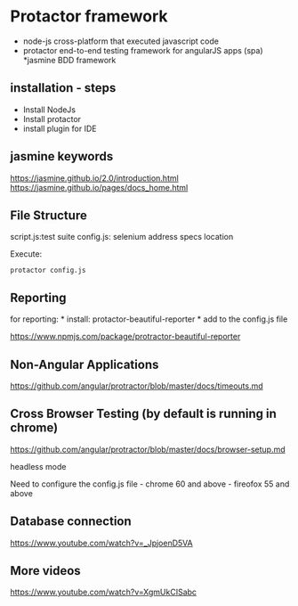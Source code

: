 # Protactor framework

* node-js
cross-platform that executed javascript code
* protactor
end-to-end testing framework for angularJS apps (spa)
*jasmine
BDD framework


installation - steps
---------------------

* Install NodeJs
* Install protactor
* install plugin for IDE

	
jasmine keywords
---------------------
https://jasmine.github.io/2.0/introduction.html
https://jasmine.github.io/pages/docs_home.html

File Structure
----------------
script.js:test suite
config.js: selenium address
		        specs location

Execute:
```
protactor config.js 
```

Reporting
---------
for reporting: 
	* install: protactor-beautiful-reporter
	* add to the config.js file

https://www.npmjs.com/package/protractor-beautiful-reporter

Non-Angular Applications
---------
https://github.com/angular/protractor/blob/master/docs/timeouts.md

Cross Browser Testing (by default is running in chrome)
---------
https://github.com/angular/protractor/blob/master/docs/browser-setup.md


headless mode

Need to configure the config.js file
	- chrome 60 and above
	- fireofox 55 and above


Database connection 
---------
https://www.youtube.com/watch?v=_JpjoenD5VA

More videos
---------
https://www.youtube.com/watch?v=XgmUkCISabc
